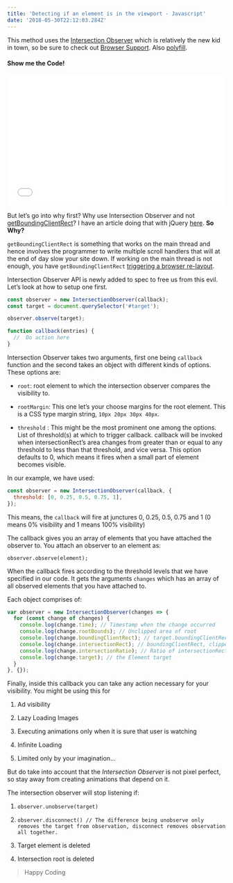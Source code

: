 ```yaml
---
title: 'Detecting if an element is in the viewport - Javascript'
date: '2018-05-30T22:12:03.284Z'
---
```


This method uses the [Intersection Observer](https://w3c.github.io/IntersectionObserver/) which is relatively the new kid in town, so be sure to check out [Browser Support](https://caniuse.com/#feat=intersectionobserver). Also [polyfill](https://github.com/w3c/IntersectionObserver/tree/master/polyfill).

#### Show me the Code!

<iframe height='300' scrolling='no' title='Intersection Observer Demo' src='//codepen.io/BoyWithSilverWings/embed/bKgopr/?height=300&theme-id=32843&default-tab=js,result' frameborder='no' allowtransparency='true' allowfullscreen='true' style='width: 100%;'>See the Pen <a href='https://codepen.io/BoyWithSilverWings/pen/bKgopr/'>Intersection Observer Demo</a> by Boy with Silver Wings (<a href='https://codepen.io/BoyWithSilverWings'>@BoyWithSilverWings</a>) on <a href='https://codepen.io'>CodePen</a>.
</iframe>

But let’s go into why first? Why use Intersection Observer and not [getBoundingClientRect](https://developer.mozilla.org/en-US/docs/Web/API/Element/getBoundingClientRect)? I have an article doing that with jQuery [here](https://medium.com/talk-like/detecting-if-an-element-is-in-the-viewport-jquery-a6a4405a3ea2). **So Why?**

`getBoundingClientRect` is something that works on the main thread and hence involves the programmer to write multiple scroll handlers that will at the end of day slow your site down. If working on the main thread is not enough, you have `getBoundingClientRect` [triggering a browser re-layout](https://gist.github.com/paulirish/5d52fb081b3570c81e3a).

Intersection Observer API is newly added to spec to free us from this evil. Let’s look at how to setup one first.

```js
const observer = new IntersectionObserver(callback);
const target = document.querySelector('#target');

observer.observe(target);

function callback(entries) {
  //  Do action here
}
```

Intersection Observer takes two arguments, first one being `callback` function and the second takes an object with different kinds of options. These options are:

- `root`: root element to which the intersection observer compares the visibility to.

- `rootMargin`: This one let’s your choose margins for the root element. This is a CSS type margin string, `10px 20px 30px 40px`.

- `threshold` : This might be the most prominent one among the options. List of threshold(s) at which to trigger callback. callback will be invoked when intersectionRect’s area changes from greater than or equal to any threshold to less than that threshold, and vice versa. This option defaults to 0, which means it fires when a small part of element becomes visible.

In our example, we have used:

```js
const observer = new IntersectionObserver(callback, {
  threshold: [0, 0.25, 0.5, 0.75, 1],
});
```

This means, the `callback` will fire at junctures 0, 0.25, 0.5, 0.75 and 1 (0 means 0% visibility and 1 means 100% visibility)

The callback gives you an array of elements that you have attached the observer to. You attach an observer to an element as:

`observer.observe(element);`

When the callback fires according to the threshold levels that we have specified in our code. It gets the arguments `changes` which has an array of all observed elements that you have attached to.

Each object comprises of:

```js
var observer = new IntersectionObserver(changes => {
  for (const change of changes) {
    console.log(change.time); // Timestamp when the change occurred
    console.log(change.rootBounds); // Unclipped area of root
    console.log(change.boundingClientRect); // target.boundingClientRect()
    console.log(change.intersectionRect); // boundingClientRect, clipped by its containing block ancestors, and intersected with rootBounds
    console.log(change.intersectionRatio); // Ratio of intersectionRect area to boundingClientRect area
    console.log(change.target); // the Element target
  }
}, {});
```

Finally, inside this callback you can take any action necessary for your visibility. You might be using this for

1.  Ad visibility

2.  Lazy Loading Images
3.  Executing animations only when it is sure that user is watching
4.  Infinite Loading
5.  Limited only by your imagination…

But do take into account that the _Intersection Observer_ is not pixel perfect, so stay away from creating animations that depend on it.

The intersection observer will stop listening if:

1.  `observer.unobserve(target)`

2.  `observer.disconnect() // The difference being unobserve only removes the target from observation, disconnect removes observation all together.`
3.  Target element is deleted
4.  Intersection root is deleted

> Happy Coding

